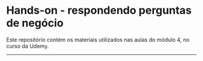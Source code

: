 # **Hands-on - respondendo perguntas de negócio**
Este repositório contém os materiais utilizados nas aulas do módulo 4, no curso da Udemy.
***
